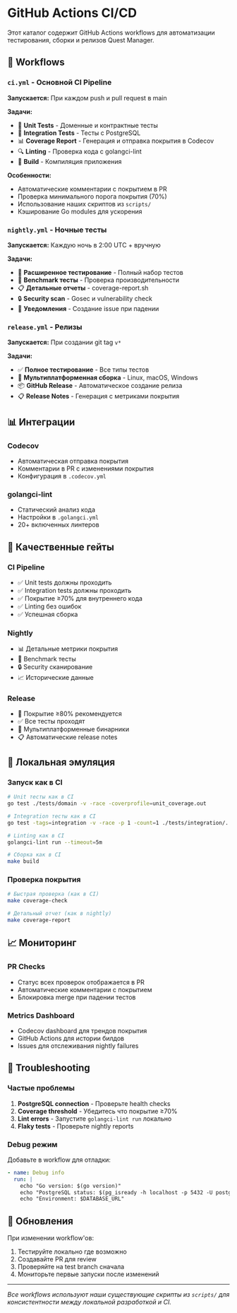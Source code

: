 # GitHub Actions CI/CD

Этот каталог содержит GitHub Actions workflows для автоматизации тестирования, сборки и релизов Quest Manager.

## 🚀 Workflows

### `ci.yml` - Основной CI Pipeline
**Запускается:** При каждом push и pull request в main

**Задачи:**
- 🧪 **Unit Tests** - Доменные и контрактные тесты
- 🔗 **Integration Tests** - Тесты с PostgreSQL
- 📊 **Coverage Report** - Генерация и отправка покрытия в Codecov
- 🔍 **Linting** - Проверка кода с golangci-lint
- 🔨 **Build** - Компиляция приложения

**Особенности:**
- Автоматические комментарии с покрытием в PR
- Проверка минимального порога покрытия (70%)
- Использование наших скриптов из `scripts/`
- Кэширование Go modules для ускорения

### `nightly.yml` - Ночные тесты
**Запускается:** Каждую ночь в 2:00 UTC + вручную

**Задачи:**
- 🌙 **Расширенное тестирование** - Полный набор тестов
- 🚀 **Benchmark тесты** - Проверка производительности
- 📋 **Детальные отчеты** - coverage-report.sh
- 🔒 **Security scan** - Gosec и vulnerability check
- 🚨 **Уведомления** - Создание issue при падении

### `release.yml` - Релизы
**Запускается:** При создании git tag `v*`

**Задачи:**
- ✅ **Полное тестирование** - Все типы тестов
- 🔨 **Мультиплатформенная сборка** - Linux, macOS, Windows
- 📦 **GitHub Release** - Автоматическое создание релиза
- 📋 **Release Notes** - Генерация с метриками покрытия

## 📊 Интеграции

### Codecov
- Автоматическая отправка покрытия
- Комментарии в PR с изменениями покрытия
- Конфигурация в `.codecov.yml`

### golangci-lint
- Статический анализ кода
- Настройки в `.golangci.yml`
- 20+ включенных линтеров

## 🎯 Качественные гейты

### CI Pipeline
- ✅ Unit tests должны проходить
- ✅ Integration tests должны проходить
- ✅ Покрытие ≥70% для внутреннего кода
- ✅ Linting без ошибок
- ✅ Успешная сборка

### Nightly
- 📊 Детальные метрики покрытия
- 🚀 Benchmark тесты
- 🔒 Security сканирование
- 📈 Исторические данные

### Release
- 🎯 Покрытие ≥80% рекомендуется
- ✅ Все тесты проходят
- 🔨 Мультиплатформенные бинарники
- 📋 Автоматические release notes

## 🔧 Локальная эмуляция

### Запуск как в CI
```bash
# Unit тесты как в CI
go test ./tests/domain -v -race -coverprofile=unit_coverage.out

# Integration тесты как в CI
go test -tags=integration -v -race -p 1 -count=1 ./tests/integration/...

# Linting как в CI
golangci-lint run --timeout=5m

# Сборка как в CI
make build
```

### Проверка покрытия
```bash
# Быстрая проверка (как в CI)
make coverage-check

# Детальный отчет (как в nightly)
make coverage-report
```

## 📈 Мониторинг

### PR Checks
- Статус всех проверок отображается в PR
- Автоматические комментарии с покрытием
- Блокировка merge при падении тестов

### Metrics Dashboard
- Codecov dashboard для трендов покрытия
- GitHub Actions для истории билдов
- Issues для отслеживания nightly failures

## 🚨 Troubleshooting

### Частые проблемы
1. **PostgreSQL connection** - Проверьте health checks
2. **Coverage threshold** - Убедитесь что покрытие ≥70%
3. **Lint errors** - Запустите `golangci-lint run` локально
4. **Flaky tests** - Проверьте nightly reports

### Debug режим
Добавьте в workflow для отладки:
```yaml
- name: Debug info
  run: |
    echo "Go version: $(go version)"
    echo "PostgreSQL status: $(pg_isready -h localhost -p 5432 -U postgres)"
    echo "Environment: $DATABASE_URL"
```

## 🔄 Обновления

При изменении workflow'ов:
1. Тестируйте локально где возможно
2. Создавайте PR для review
3. Проверяйте на test branch сначала
4. Мониторьте первые запуски после изменений

---

*Все workflows используют наши существующие скрипты из `scripts/` для консистентности между локальной разработкой и CI.*